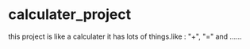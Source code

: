 # calculater_project
this project is like a calculater
it has lots of things.like : "+", "=" and ......

